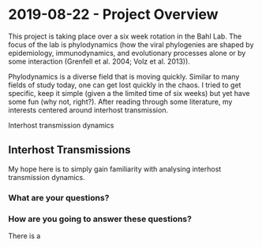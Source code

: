 # 2019-08-22 - Project Overview

This project is taking place over a six week rotation in the Bahl Lab. The focus of the lab is phylodynamics (how the viral phylogenies are shaped by epidemiology, immunodynamics, and evolutionary processes alone or by some interaction (Grenfell et al. 2004; Volz et al. 2013)).

Phylodynamics is a diverse field that is moving quickly. Similar to many fields of study today, one can get lost quickly in the chaos. I tried to get specific, keep it simple (given a the limited time of six weeks) but yet have some fun (why not, right?). After reading through some literature, my interests centered around interhost transmission.

Interhost transmission dynamics 

## Interhost Transmissions

My hope here is to simply gain familiarity with analysing interhost transmission dynamics. 

### What are your questions?



### How are you going to answer these questions?

There is a 

